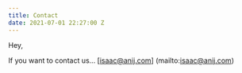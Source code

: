 ```yaml
---
title: Contact
date: 2021-07-01 22:27:00 Z
---
```


Hey,

If you want to contact us... [isaac@anij.com]
(mailto:isaac@anij.com)